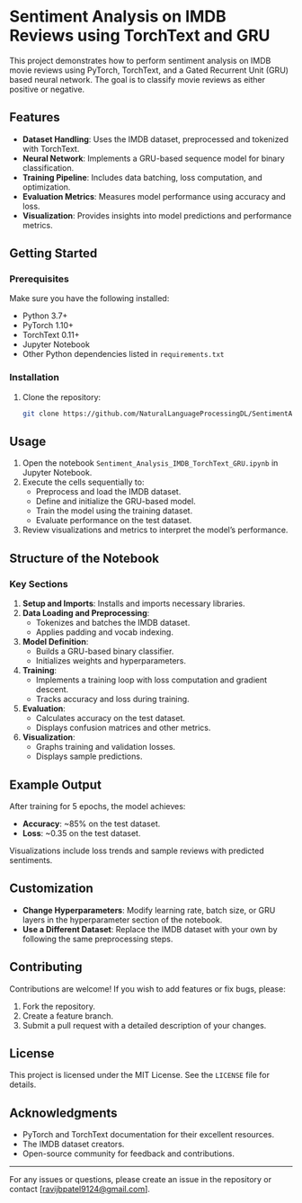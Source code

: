 # Sentiment Analysis on IMDB Reviews using TorchText and GRU

This project demonstrates how to perform sentiment analysis on IMDB movie reviews using PyTorch, TorchText, and a Gated Recurrent Unit (GRU) based neural network. The goal is to classify movie reviews as either positive or negative.

## Features

- **Dataset Handling**: Uses the IMDB dataset, preprocessed and tokenized with TorchText.
- **Neural Network**: Implements a GRU-based sequence model for binary classification.
- **Training Pipeline**: Includes data batching, loss computation, and optimization.
- **Evaluation Metrics**: Measures model performance using accuracy and loss.
- **Visualization**: Provides insights into model predictions and performance metrics.

## Getting Started

### Prerequisites

Make sure you have the following installed:

- Python 3.7+
- PyTorch 1.10+
- TorchText 0.11+
- Jupyter Notebook
- Other Python dependencies listed in `requirements.txt`

### Installation

1. Clone the repository:
   ```bash
   git clone https://github.com/NaturalLanguageProcessingDL/SentimentAnalysis
   ```

## Usage

1. Open the notebook `Sentiment_Analysis_IMDB_TorchText_GRU.ipynb` in Jupyter Notebook.
2. Execute the cells sequentially to:
   - Preprocess and load the IMDB dataset.
   - Define and initialize the GRU-based model.
   - Train the model using the training dataset.
   - Evaluate performance on the test dataset.
3. Review visualizations and metrics to interpret the model’s performance.

## Structure of the Notebook

### Key Sections

1. **Setup and Imports**: Installs and imports necessary libraries.
2. **Data Loading and Preprocessing**:
   - Tokenizes and batches the IMDB dataset.
   - Applies padding and vocab indexing.
3. **Model Definition**:
   - Builds a GRU-based binary classifier.
   - Initializes weights and hyperparameters.
4. **Training**:
   - Implements a training loop with loss computation and gradient descent.
   - Tracks accuracy and loss during training.
5. **Evaluation**:
   - Calculates accuracy on the test dataset.
   - Displays confusion matrices and other metrics.
6. **Visualization**:
   - Graphs training and validation losses.
   - Displays sample predictions.

## Example Output

After training for 5 epochs, the model achieves:

- **Accuracy**: ~85% on the test dataset.
- **Loss**: ~0.35 on the test dataset.

Visualizations include loss trends and sample reviews with predicted sentiments.

## Customization

- **Change Hyperparameters**:
  Modify learning rate, batch size, or GRU layers in the hyperparameter section of the notebook.
- **Use a Different Dataset**:
  Replace the IMDB dataset with your own by following the same preprocessing steps.

## Contributing

Contributions are welcome! If you wish to add features or fix bugs, please:

1. Fork the repository.
2. Create a feature branch.
3. Submit a pull request with a detailed description of your changes.

## License

This project is licensed under the MIT License. See the `LICENSE` file for details.

## Acknowledgments

- PyTorch and TorchText documentation for their excellent resources.
- The IMDB dataset creators.
- Open-source community for feedback and contributions.

---

For any issues or questions, please create an issue in the repository or contact [ravijbpatel9124@gmail.com].

